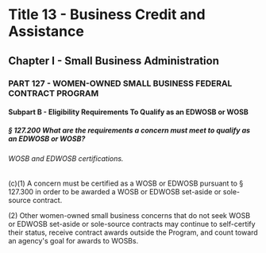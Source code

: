 
# Title 13 - Business Credit and Assistance
## Chapter I - Small Business Administration
### PART 127 - WOMEN-OWNED SMALL BUSINESS FEDERAL CONTRACT PROGRAM
#### Subpart B - Eligibility Requirements To Qualify as an EDWOSB or WOSB
##### § 127.200 What are the requirements a concern must meet to qualify as an EDWOSB or WOSB?
###### WOSB and EDWOSB certifications.

(c)(1) A concern must be certified as a WOSB or EDWOSB pursuant to § 127.300 in order to be awarded a WOSB or EDWOSB set-aside or sole-source contract.

(2) Other women-owned small business concerns that do not seek WOSB or EDWOSB set-aside or sole-source contracts may continue to self-certify their status, receive contract awards outside the Program, and count toward an agency's goal for awards to WOSBs.
